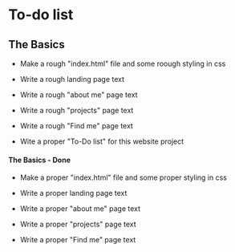 # To-do list
## The Basics
* Make a rough "index.html" file and some roough styling in css

* Write a rough landing 
page text

* Write a rough "about me" page text

* Write a rough "projects" page text

* Write a rough "Find me" page text

* Wite a proper "To-Do list" for this website project
#### The Basics - Done
* Make a proper "index.html" file and some proper styling in css
* Write a proper landing page text

* Write a proper "about me" page text

* Write a proper "projects" page text

* Write a proper "Find me" page text
